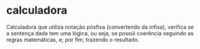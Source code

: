 # calculadora
Calculadora que utiliza notação pósfixa (convertendo da infixa), verifica se a sentença dada tem uma lógica, ou seja, se possúi coerência seguindo as regras matemáticas, e; por fim, trazendo o resultado.
